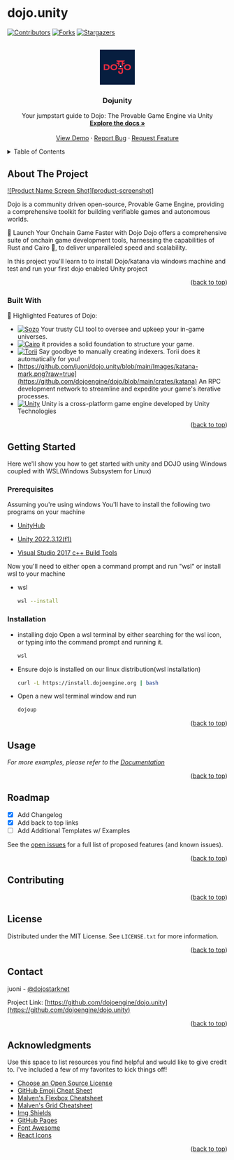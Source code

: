 # dojo.unity
<a name="readme-top"></a>



<!-- PROJECT SHIELDS -->
<!--
*** I'm using markdown "reference style" links for readability.
*** Reference links are enclosed in brackets [ ] instead of parentheses ( ).
*** See the bottom of this document for the declaration of the reference variables
*** for contributors-url, forks-url, etc. This is an optional, concise syntax you may use.
*** https://www.markdownguide.org/basic-syntax/#reference-style-links
-->
[![Contributors][contributors-shield]][contributors-url]
[![Forks][forks-shield]][forks-url]
[![Stargazers][stars-shield]][stars-url]




<!-- PROJECT LOGO -->
<br />
<div align="center">
  <a href="https://github.com/juoni/dojo.unity">
    <img src="Images/logo.png" alt="Logo" width="80" height="80">
  </a>

  <h3 align="center">Dojunity</h3>

  <p align="center">
    Your jumpstart guide to Dojo: The Provable Game Engine via Unity
    <br />
    <a href="https://github.com/juoni/dojo.unity"><strong>Explore the docs »</strong></a>
    <br />
    <br />
    <a href="https://github.com/juoni/dojo.unity">View Demo</a>
    ·
    <a href="https://github.com/juoni/dojo.unity">Report Bug</a>
    ·
    <a href="https://github.com/juoni/dojo.unity">Request Feature</a>
  </p>
</div>



<!-- TABLE OF CONTENTS -->
<details>
  <summary>Table of Contents</summary>
  <ol>
    <li>
      <a href="#about-the-project">About The Project</a>
      <ul>
        <li><a href="#built-with">Built With</a></li>
      </ul>
    </li>
    <li>
      <a href="#getting-started">Getting Started</a>
      <ul>
        <li><a href="#prerequisites">Prerequisites</a></li>
        <li><a href="#installation">Installation</a></li>
      </ul>
    </li>
    <li><a href="#usage">Usage</a></li>
    <li><a href="#roadmap">Roadmap</a></li>
    <li><a href="#contributing">Contributing</a></li>
    <li><a href="#license">License</a></li>
    <li><a href="#contact">Contact</a></li>
    <li><a href="#acknowledgments">Acknowledgments</a></li>
  </ol>
</details>



<!-- ABOUT THE PROJECT -->
## About The Project

[![Product Name Screen Shot][product-screenshot]](https://dojoengine.org)

Dojo is a community driven open-source, Provable Game Engine, providing a comprehensive toolkit for building verifiable games and autonomous worlds.

🚀 Launch Your Onchain Game Faster with Dojo
Dojo offers a comprehensive suite of onchain game development tools, harnessing the capabilities of Rust and Cairo 🦀, to deliver unparalleled speed and scalability.


In this project you'll learn to to install Dojo/katana via windows machine
and test and run your first dojo enabled Unity project

<p align="right">(<a href="#readme-top">back to top</a>)</p>



### Built With

🔑 Highlighted Features of Dojo:

* [![Sozo]][Sozo-url] Your trusty CLI tool to oversee and upkeep your in-game universes.
* [![Cairo]][Cairo-url] it provides a solid foundation to structure your game.
* [![Torii]][Torii-url] Say goodbye to manually creating indexers. Torii does it automatically for you!
* [https://github.com/juoni/dojo.unity/blob/main/Images/katana-mark.png?raw=true](https://github.com/dojoengine/dojo/blob/main/crates/katana) An RPC development network to streamline and expedite your game's iterative processes.
* [![Unity]][Unity-url] Unity is a cross-platform game engine developed by Unity Technologies

<p align="right">(<a href="#readme-top">back to top</a>)</p>



<!-- GETTING STARTED -->
## Getting Started

Here we'll show you how to get started with unity and DOJO using Windows coupled with WSL(Windows Subsystem for Linux)

### Prerequisites

Assuming you're using windows You'll have to install the following two programs on your machine

* [UnityHub](https://public-cdn.cloud.unity3d.com/hub/prod/UnityHubSetup.exe)

* [Unity 2022.3.12(f1)](https://unity.com/releases/editor/whats-new/2022.3.12)

* [Visual Studio 2017 c++ Build Tools ](https://learn.microsoft.com/en-us/visualstudio/releasenotes/vs2017-relnotes-history)
  
Now you'll need to either open a command prompt and run "wsl" or install wsl to your machine

* wsl
  ```sh
  wsl --install
  ```

### Installation

* installing dojo
  Open a wsl terminal by either searching for the wsl icon, or  typing into the command prompt and running it.
  
  ```sh
  wsl 
  ```
  
  
* Ensure dojo is installed on our linux distribution(wsl installation)
  
  ```sh
  curl -L https://install.dojoengine.org | bash
  ```

* Open a new wsl terminal window  and run
   ```sh
   dojoup
   ```


<p align="right">(<a href="#readme-top">back to top</a>)</p>



<!-- USAGE EXAMPLES -->
## Usage


_For more examples, please refer to the [Documentation](https://dojoengine.org)_

<p align="right">(<a href="#readme-top">back to top</a>)</p>



<!-- ROADMAP -->
## Roadmap

- [x] Add Changelog
- [x] Add back to top links
- [ ] Add Additional Templates w/ Examples

See the [open issues](https://github.com/dojoengine/dojo.unity/issues) for a full list of proposed features (and known issues).

<p align="right">(<a href="#readme-top">back to top</a>)</p>



<!-- CONTRIBUTING -->
## Contributing


<p align="right">(<a href="#readme-top">back to top</a>)</p>



<!-- LICENSE -->
## License

Distributed under the MIT License. See `LICENSE.txt` for more information.

<p align="right">(<a href="#readme-top">back to top</a>)</p>



<!-- CONTACT -->
## Contact

juoni - [@dojostarknet](https://twitter.com/dojostarknet) 

Project Link: [https://github.com/dojoengine/dojo.unity](https://github.com/dojoengine/dojo.unity)

<p align="right">(<a href="#readme-top">back to top</a>)</p>



<!-- ACKNOWLEDGMENTS -->
## Acknowledgments

Use this space to list resources you find helpful and would like to give credit to. I've included a few of my favorites to kick things off!

* [Choose an Open Source License](https://choosealicense.com)
* [GitHub Emoji Cheat Sheet](https://www.webpagefx.com/tools/emoji-cheat-sheet)
* [Malven's Flexbox Cheatsheet](https://flexbox.malven.co/)
* [Malven's Grid Cheatsheet](https://grid.malven.co/)
* [Img Shields](https://shields.io)
* [GitHub Pages](https://pages.github.com)
* [Font Awesome](https://fontawesome.com)
* [React Icons](https://react-icons.github.io/react-icons/search)

<p align="right">(<a href="#readme-top">back to top</a>)</p>



<!-- MARKDOWN LINKS & IMAGES -->
<!-- https://www.markdownguide.org/basic-syntax/#reference-style-links -->
[Torii]: https://img.shields.io/badge/Torri-Indexer_-orange
[Torii-url]: https://github.com/dojoengine/dojo/blob/main/crates/torii
[Sozo]: https://img.shields.io/badge/Sozo-CLI_-blue
[Sozo-url]: https://github.com/dojoengine/dojo/tree/main/crates/sozo
[Cairo]: https://img.shields.io/badge/Cairo-ECS_-green
[Cairo-url]: https://github.com/starkware-libs/cairo
[Katana]:https://raw.githubusercontent.com/juoni/dojo.unity/main/Images/katana-mark.png?w=50
[Katana-url]: https://github.com/dojoengine/dojo/blob/main/crates/katana
[Unity]: https://avatars.githubusercontent.com/u/426196?s=200&v=4
[Unity-url]: https://public-cdn.cloud.unity3d.com/hub/prod/UnityHubSetup.exe
[contributors-shield]: https://img.shields.io/github/contributors/dojoengine/dojo.unity.svg?style=for-the-badge
[contributors-url]: https://github.com/dojoengine/dojo/unity/graphs/contributors
[forks-shield]: https://img.shields.io/github/forks/dojoengine/dojo.unity.svg?style=for-the-badge
[forks-url]: https://github.com/dojoengine/dojo.unity
[stars-shield]: https://img.shields.io/github/stars/dojoengine/dojo.unity.svg?style=for-the-badge
[stars-url]: https://github.com/dojoengine/dojo.unity/stargazers
[issues-shield]: https://img.shields.io/github/issues/dojoengine/dojo.unity/?style=for-the-badge
[issues-url]: https://github.com/dojoengine/dojo.unity//issues


